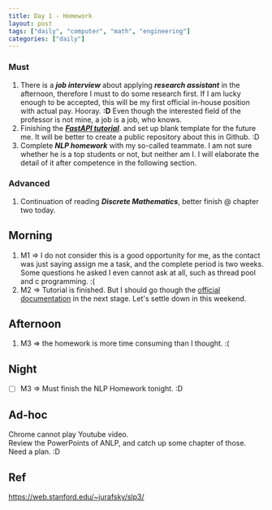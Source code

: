 ```yaml
---
title: Day 1 - Homework 
layout: post
tags: ["daily", "computer", "math", "engineering"]
categories: ["daily"]
---
```


### Must

1. There is a ***job interview*** about applying ***research assistant*** in the afternoon, therefore I must to do some research first. If I am lucky enough to be accepted, this will be my first official in-house position with actual pay. Hooray. **:D** Even though the interested field of the professor is not mine, a job is a job, who knows.
2. Finishing the [***FastAPI tutorial***](https://youtu.be/7t2alSnE2-I). and set up blank template for the future me. It will be better to create a public repository about this in Github. :D
3. Complete ***NLP homework*** with my so-called teammate. I am not sure whether he is a top students or not, but neither am I.  I will elaborate the detail of it after competence in the following section.

### Advanced 

1. Continuation of reading ***Discrete Mathematics***, better finish @ chapter two today.

## Morning

1. M1 => I do not consider this is a good opportunity for me, as the contact was just saying assign me a task, and the complete period is two weeks. Some questions he asked I even cannot ask at all, such as thread pool and c programming. :(
2. M2 => Tutorial is finished. But I should go though the [official documentation](https://fastapi.tiangolo.com/tutorial/) in the next stage. Let's settle down in this weekend.

## Afternoon

1. M3 => the homework is more time consuming than I thought. :(

## Night

- [ ] M3 => Must finish the NLP Homework tonight. :D

## Ad-hoc

Chrome cannot play Youtube video.<br />Review the PowerPoints of ANLP, and catch up some chapter of those.<br />Need a plan. :D

## Ref

https://web.stanford.edu/~jurafsky/slp3/
